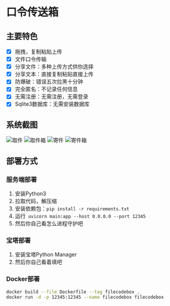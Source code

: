 # 口令传送箱

## 主要特色

- [x] 拖拽，复制粘贴上传
- [x] 文件口令传输
- [x] 分享文件：多种上传方式供你选择
- [x] 分享文本：直接复制粘贴直接上传
- [x] 防爆破：错误五次拉黑十分钟
- [x] 完全匿名：不记录任何信息
- [x] 无需注册：无需注册，无需登录
- [x] Sqlite3数据库：无需安装数据库

## 系统截图
![取件](https://raw.githubusercontent.com/vastsa/FileCodeBox/master/images/%E5%8F%96%E4%BB%B6.png)
![取件箱](https://raw.githubusercontent.com/vastsa/FileCodeBox/master/images/%E5%8F%96%E4%BB%B6%E7%AE%B1.png)
![寄件](https://raw.githubusercontent.com/vastsa/FileCodeBox/master/images/%E5%AF%84%E4%BB%B6.png)
![寄件箱](https://raw.githubusercontent.com/vastsa/FileCodeBox/master/images/%E5%AF%84%E4%BB%B6%E7%AE%B1.png)

## 部署方式

### 服务端部署

1. 安装Python3
2. 拉取代码，解压缩
3. 安装依赖包：`pip install -r requirements.txt`
4. 运行` uvicorn main:app --host 0.0.0.0 --port 12345`
5. 然后你自己看怎么进程守护吧

### 宝塔部署

1. 安装宝塔Python Manager
2. 然后你自己看着填吧

### Docker部署

```bash
docker build --file Dockerfile --tag filecodebox .
docker run -d -p 12345:12345 --name filecodebox filecodebox
```

